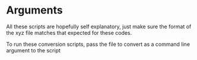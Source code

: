 # Arguments

All these scripts are hopefully self explanatory, just make sure the format of the xyz file matches that expected for these codes.

To run these conversion scripts, pass the file to convert as a command line argument to the script
